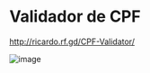 # Validador de CPF
 
 http://ricardo.rf.gd/CPF-Validator/
 
![image](https://user-images.githubusercontent.com/79026025/124529458-0c611080-dde1-11eb-918e-15458458a89a.png)
